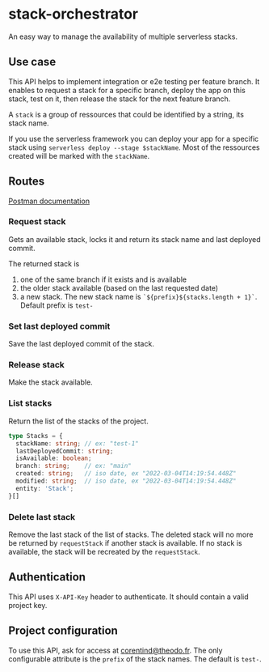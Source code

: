 # stack-orchestrator

An easy way to manage the availability of multiple serverless stacks.

## Use case


This API helps to implement integration or e2e testing per feature branch.
It enables to request a stack for a specific branch, deploy the app on this stack, test on it, then release the stack for the next feature branch.

A `stack` is a group of ressources that could be identified by a string, its stack name.

If you use the serverless framework you can deploy your app for a specific stack using `serverless deploy --stage $stackName`.
Most of the ressources created will be marked with the `stackName`.

## Routes

[Postman documentation](https://documenter.getpostman.com/view/7409319/UVXeqxFz)

### Request stack

Gets an available stack, locks it and return its stack name and last deployed commit.

The returned stack is

1. one of the same branch if it exists and is available
2. the older stack available (based on the last requested date)
3. a new stack. The new stack name is `` `${prefix}${stacks.length + 1}` ``. Default prefix is `test-`

### Set last deployed commit

Save the last deployed commit of the stack.

### Release stack

Make the stack available.

### List stacks

Return the list of the stacks of the project.

```ts
type Stacks = {
  stackName: string; // ex: "test-1"
  lastDeployedCommit: string;
  isAvailable: boolean;
  branch: string;    // ex: "main"
  created: string;   // iso date, ex "2022-03-04T14:19:54.448Z"
  modified: string;  // iso date, ex "2022-03-04T14:19:54.448Z"
  entity: 'Stack';
}[]
```

### Delete last stack

Remove the last stack of the list of stacks.
The deleted stack will no more be returned by `requestStack` if another stack is available.
If no stack is available, the stack will be recreated by the `requestStack`.


## Authentication

This API uses `X-API-Key` header to authenticate. It should contain a valid project key.

## Project configuration

To use this API, ask for access at <corentind@theodo.fr>. The only configurable attribute is the `prefix` of the stack names. The default is `test-`.
